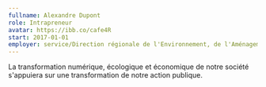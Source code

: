 ```yaml
---
fullname: Alexandre Dupont
role: Intrapreneur
avatar: https://ibb.co/cafe4R
start: 2017-01-01
employer: service/Direction régionale de l'Environnement, de l'Aménagement et du Logement (DREAL)
---
```


La transformation numérique, écologique  et économique de notre société s'appuiera sur une transformation de notre action publique.
